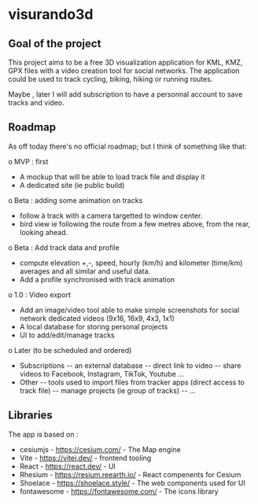 # visurando3d

## Goal of the project 

This project aims to be a free 3D visualization application for KML, KMZ, GPX files with a video creation tool for social networks.
The application could be used to track cycling, biking, hiking or running routes.

Maybe , later I will add subscription to have a personnal account to save tracks and video. 

## Roadmap

As off today there's no official roadmap;
 but I think of something like that:

o MVP : first
- A mockup that will be able to load track file and display it
- A dedicated site (ie public build)

o Beta : adding some animation on tracks

- follow à track with a camera targetted to window center.
- bird view ie following the route from a few metres above, from the rear, looking ahead.

o Beta : Add track data and profile

- compute elevation +,-, speed, 
hourly (km/h) and kilometer (time/km) averages and all similar and useful data.
- Add a profile synchronised with track animation

o 1.0 : Video export

- Add an image/video tool able to make simple screenshots for social network dedicated videos (9x16, 16x9, 4x3, 1x1)
- A local database for storing personal projects
- UI to add/edit/manage tracks

o Later (to be scheduled and ordered)

- Subscriptions 
-- an external database
-- direct link to video
-- share videos to Facebook, Instagram, TikTok, Youtube ...
- Other
-- tools used to import files from tracker apps (direct access to track file) 
-- manage projects (ie group of tracks)
-- ...

## Libraries

The app is based on :

* cesiumjs - https://cesium.com/ - The Map engine
* Vite -  https://vitej.dev/ - frontend tooling
* React - https://react.dev/ - UI
* Rhesium - https://resium.reearth.io/ - React compenents for Cesium
* Shoelace - https://shoelace.style/ - The web components used for UI
* fontawesome - https://fontawesome.com/ - The icons library

